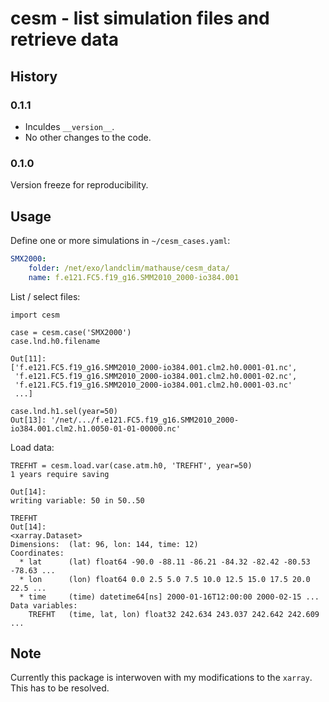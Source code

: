 # cesm - list simulation files and retrieve data

## History


### 0.1.1

 - Inculdes `__version__`.
 - No other changes to the code.

### 0.1.0

Version freeze for reproducibility.



## Usage

Define one or more simulations in `~/cesm_cases.yaml`:

```yaml
SMX2000:
    folder: /net/exo/landclim/mathause/cesm_data/
    name: f.e121.FC5.f19_g16.SMM2010_2000-io384.001
``` 


List / select files:

```ipython
import cesm

case = cesm.case('SMX2000')
case.lnd.h0.filename

Out[11]: 
['f.e121.FC5.f19_g16.SMM2010_2000-io384.001.clm2.h0.0001-01.nc',
 'f.e121.FC5.f19_g16.SMM2010_2000-io384.001.clm2.h0.0001-02.nc',
 'f.e121.FC5.f19_g16.SMM2010_2000-io384.001.clm2.h0.0001-03.nc'
 ...]

case.lnd.h1.sel(year=50)
Out[13]: '/net/.../f.e121.FC5.f19_g16.SMM2010_2000-io384.001.clm2.h1.0050-01-01-00000.nc'

``` 

Load data:
```ipython
TREFHT = cesm.load.var(case.atm.h0, 'TREFHT', year=50)
1 years require saving

Out[14]:
writing variable: 50 in 50..50

TREFHT
Out[14]:
<xarray.Dataset>
Dimensions:  (lat: 96, lon: 144, time: 12)
Coordinates:
  * lat      (lat) float64 -90.0 -88.11 -86.21 -84.32 -82.42 -80.53 -78.63 ...
  * lon      (lon) float64 0.0 2.5 5.0 7.5 10.0 12.5 15.0 17.5 20.0 22.5 ...
  * time     (time) datetime64[ns] 2000-01-16T12:00:00 2000-02-15 ...
Data variables:
    TREFHT   (time, lat, lon) float32 242.634 243.037 242.642 242.609 ...

``` 


## Note

Currently this package is interwoven with my modifications to the `xarray`.
This has to be resolved.



